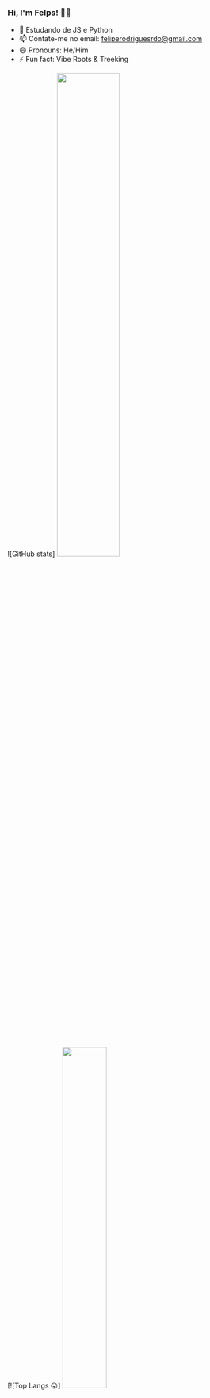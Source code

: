 ### Hi, I'm Felps! 🥷🏼

- 🔭 Estudando de JS e Python
- 📫 Contate-me no email: feliperodriguesrdo@gmail.com
- 😄 Pronouns: He/Him
- ⚡ Fun fact: Vibe Roots & Treeking

![GitHub stats] <img width="50%" src="(https://github-readme-stats.vercel.app/api?username=fellpsr&show_icons=true&theme=vision-friendly-dark)">
<!-- Status sem ícones [![FellpsR's GitHub stats](https://github-readme-stats.vercel.app/api?username=fellpsr)](https://github.com/fellpsr/github-readme-stats) --->
<!--Hide algo ![Fellps's GitHub stats](https://github-readme-stats.vercel.app/api?username=fellpsr&hide=contribs,prs) -->
<!--- Se quer mostrar status com private contrib ![FellpsR's GitHub stats](https://github-readme-stats.vercel.app/api?username=fellpsr&count_private=true) --->
[![Top Langs 😜] <img width="42%" src="(https://github-readme-stats.vercel.app/api/top-langs/?username=fellpsr&layout=compact)](https://github.com/fellpsr/github-readme-stats)">

